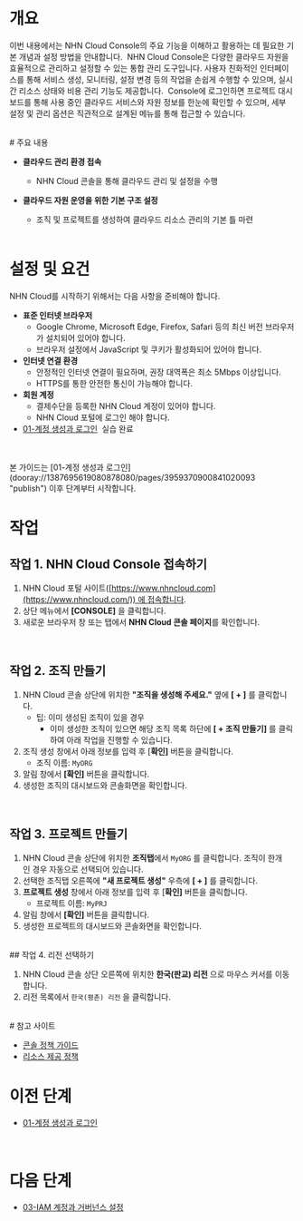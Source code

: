 # 개요

이번 내용에서는 NHN Cloud Console의 주요 기능을 이해하고 활용하는 데 필요한 기본 개념과 설정 방법을 안내합니다. 
NHN Cloud Console은 다양한 클라우드 자원을 효율적으로 관리하고 설정할 수 있는 통합 관리 도구입니다. 사용자 친화적인 인터페이스를 통해 서비스 생성, 모니터링, 설정 변경 등의 작업을 손쉽게 수행할 수 있으며, 실시간 리소스 상태와 비용 관리 기능도 제공합니다. 
Console에 로그인하면 프로젝트 대시보드를 통해 사용 중인 클라우드 서비스와 자원 정보를 한눈에 확인할 수 있으며, 세부 설정 및 관리 옵션은 직관적으로 설계된 메뉴를 통해 접근할 수 있습니다.

<br>
# 주요 내용

* **클라우드 관리 환경 접속**
    * NHN Cloud 콘솔을 통해 클라우드 관리 및 설정을 수행
* **클라우드 자원 운영을 위한 기본 구조 설정**
    * 조직 및 프로젝트를 생성하여 클라우드 리소스 관리의 기본 틀 마련

    <br>

# 설정 및 요건

NHN Cloud를 시작하기 위해서는 다음 사항을 준비해야 합니다.

* **표준 인터넷 브라우저**
    * Google Chrome, Microsoft Edge, Firefox, Safari 등의 최신 버전 브라우저가 설치되어 있어야 합니다.
    * 브라우저 설정에서 JavaScript 및 쿠키가 활성화되어 있어야 합니다.
* **인터넷 연결 환경**
    * 안정적인 인터넷 연결이 필요하며, 권장 대역폭은 최소 5Mbps 이상입니다.
    * HTTPS를 통한 안전한 통신이 가능해야 합니다.
* **회원 계정**
    * 결제수단을 등록한 NHN Cloud 계정이 있어야 합니다.
    * NHN Cloud 포털에 로그인 해야 합니다.
* [01-계정 생성과 로그인](dooray://1387695619080878080/pages/3959370900841020093 "publish")  실습 완료
<br>

<br>
본 가이드는 [01-계정 생성과 로그인](dooray://1387695619080878080/pages/3959370900841020093 "publish") 이후 단계부터 시작합니다.

# 작업

## 작업 1. NHN Cloud Console 접속하기

1. NHN Cloud 포털 사이트([https://www.nhncloud.com](https://www.nhncloud.com/)) 에 접속합니다.
2. 상단 메뉴에서 **[CONSOLE]** 을 클릭합니다.
3. 새로운 브라우저 창 또는 탭에서 **NHN Cloud 콘솔 페이지**를 확인합니다.
<br>

## 작업 2. 조직 만들기

1. NHN Cloud 콘솔 상단에 위치한 **"조직을 생성해 주세요."** 옆에 **[ + ]** 를 클릭합니다.
    * 팁: 이미 생성된 조직이 있을 경우
        * 이미 생성한 조직이 있으면 해당 조직 목록 하단에 **[ + 조직 만들기]** 를 클릭하여 아래 작업을 진행할 수 있습니다.
2. 조직 생성 창에서 아래 정보를 입력 후 [<strong>확인]</strong> 버튼을 클릭합니다.
    * 조직 이름: `MyORG`
3. 알림 창에서 **[확인]** 버튼을 클릭합니다.
4. 생성한 조직의 대시보드와 콘솔화면을 확인합니다.
<br>

## 작업 3. 프로젝트 만들기

1. NHN Cloud 콘솔 상단에 위치한 **조직탭**에서 `MyORG` 를 클릭합니다. 조직이 한개인 경우 자동으로 선택되어 있습니다.
2. 선택한 조직탭 오른쪽에 **"새 프로젝트 생성"** 우측에 **[ + ]** 를 클릭합니다.
3. **프로젝트 생성** 창에서 아래 정보를 입력 후 [<strong>확인]</strong> 버튼을 클릭합니다.
    * 프로젝트 이름: `MyPRJ`
4. 알림 창에서 **[확인]** 버튼을 클릭합니다.
5. 생성한 프로젝트의 대시보드와 콘솔화면을 확인합니다.

<br>
## 작업 4. 리전 선택하기

1. NHN Cloud 콘솔 상단 오른쪽에 위치한 **한국(판교) 리전** 으로 마우스 커서를 이동합니다.
2. 리전 목록에서 `한국(평촌) 리전` 을 클릭합니다.

<br>
# 참고 사이트

* [콘솔 정책 가이드](https://docs.nhncloud.com/ko/nhncloud/ko/console-guide/)
* [리소스 제공 정책](https://docs.nhncloud.com/ko/nhncloud/ko/resource-policy/)

# 이전 단계

* [01-계정 생성과 로그인](dooray://1387695619080878080/pages/3959370900841020093 "publish")
<br>

# 다음 단계

* [03-IAM 계정과 거버넌스 설정](dooray://1387695619080878080/pages/3977493217025617647 "publish")

<br>
<br>
<br>
<br>
<br>
<br>
